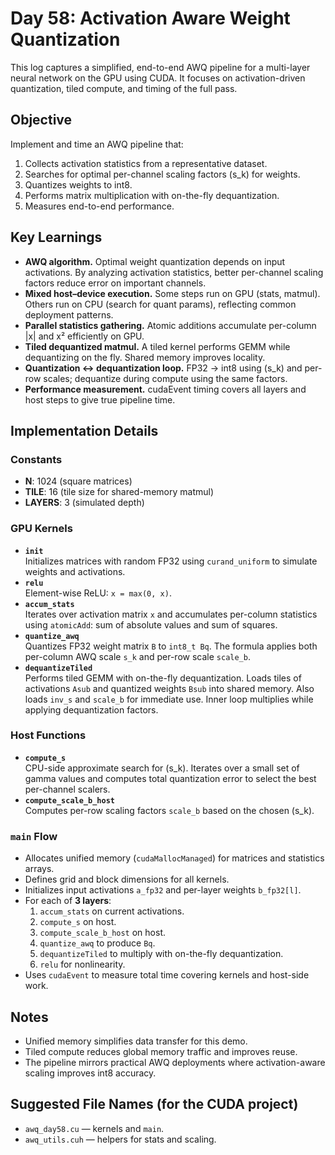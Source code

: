 # Day 58: Activation Aware Weight Quantization

This log captures a simplified, end-to-end AWQ pipeline for a multi-layer neural network on the GPU using CUDA. It focuses on activation-driven quantization, tiled compute, and timing of the full pass.

## Objective
Implement and time an AWQ pipeline that:
1. Collects activation statistics from a representative dataset.
2. Searches for optimal per-channel scaling factors \(s_k\) for weights.
3. Quantizes weights to int8.
4. Performs matrix multiplication with on-the-fly dequantization.
5. Measures end-to-end performance.

## Key Learnings
- **AWQ algorithm.** Optimal weight quantization depends on input activations. By analyzing activation statistics, better per-channel scaling factors reduce error on important channels.
- **Mixed host–device execution.** Some steps run on GPU (stats, matmul). Others run on CPU (search for quant params), reflecting common deployment patterns.
- **Parallel statistics gathering.** Atomic additions accumulate per-column |x| and x² efficiently on GPU.
- **Tiled dequantized matmul.** A tiled kernel performs GEMM while dequantizing on the fly. Shared memory improves locality.
- **Quantization ↔ dequantization loop.** FP32 → int8 using \(s_k\) and per-row scales; dequantize during compute using the same factors.
- **Performance measurement.** cudaEvent timing covers all layers and host steps to give true pipeline time.

## Implementation Details

### Constants
- **N**: 1024 (square matrices)
- **TILE**: 16 (tile size for shared-memory matmul)
- **LAYERS**: 3 (simulated depth)

### GPU Kernels
- **`init`**  
  Initializes matrices with random FP32 using `curand_uniform` to simulate weights and activations.
- **`relu`**  
  Element-wise ReLU: `x = max(0, x)`.
- **`accum_stats`**  
  Iterates over activation matrix `x` and accumulates per-column statistics using `atomicAdd`: sum of absolute values and sum of squares.
- **`quantize_awq`**  
  Quantizes FP32 weight matrix `B` to `int8_t Bq`. The formula applies both per-column AWQ scale `s_k` and per-row scale `scale_b`.
- **`dequantizeTiled`**  
  Performs tiled GEMM with on-the-fly dequantization. Loads tiles of activations `Asub` and quantized weights `Bsub` into shared memory. Also loads `inv_s` and `scale_b` for immediate use. Inner loop multiplies while applying dequantization factors.

### Host Functions
- **`compute_s`**  
  CPU-side approximate search for \(s_k\). Iterates over a small set of gamma values and computes total quantization error to select the best per-channel scalers.
- **`compute_scale_b_host`**  
  Computes per-row scaling factors `scale_b` based on the chosen \(s_k\).

### `main` Flow
- Allocates unified memory (`cudaMallocManaged`) for matrices and statistics arrays.
- Defines grid and block dimensions for all kernels.
- Initializes input activations `a_fp32` and per-layer weights `b_fp32[l]`.
- For each of **3 layers**:
  1. `accum_stats` on current activations.
  2. `compute_s` on host.
  3. `compute_scale_b_host` on host.
  4. `quantize_awq` to produce `Bq`.
  5. `dequantizeTiled` to multiply with on-the-fly dequantization.
  6. `relu` for nonlinearity.
- Uses `cudaEvent` to measure total time covering kernels and host-side work.

## Notes
- Unified memory simplifies data transfer for this demo.
- Tiled compute reduces global memory traffic and improves reuse.
- The pipeline mirrors practical AWQ deployments where activation-aware scaling improves int8 accuracy.

## Suggested File Names (for the CUDA project)
- `awq_day58.cu` — kernels and `main`.
- `awq_utils.cuh` — helpers for stats and scaling.
